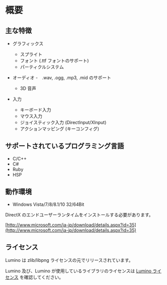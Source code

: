 概要
========================================

主な特徴
--------------------

- グラフィックス
	- スプライト
	- フォント (.ttf フォントのサポート)
	- パーティクルシステム

- オーディオ
	-　.wav, .ogg, .mp3, .mid のサポート
	- 3D 音声

- 入力
	- キーボード入力
	- マウス入力
	- ジョイスティック入力 (DirectInput/XInput)
	- アクションマッピング (キーコンフィグ)


サポートされているプログラミング言語
--------------------
- C/C++
- C#
- Ruby
- HSP

動作環境
--------------------
- Windows Vista/7/8/8.1/10 32/64Bit

DirectX のエンドユーザーランタイムをインストールする必要があります。

[http://www.microsoft.com/ja-jp/download/details.aspx?id=35](http://www.microsoft.com/ja-jp/download/details.aspx?id=35)


ライセンス
--------------------
Lumino は zlib/libpng ライセンスの元でリリースされています。

Lumino 及び、Lumino が使用しているライブラリのライセンスは [Lumino ライセンス](https://github.com/lriki/Lumino/blob/master/LICENSE) を確認してください。
